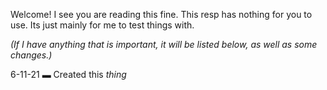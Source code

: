 Welcome! I see you are reading this fine. This resp has nothing for you to use. Its just mainly for me to test things with.

*(If I have anything that is important, it will be listed below, as well as some changes.)*

6-11-21 ▬ Created this *thing*
